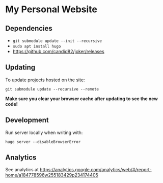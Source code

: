 # My Personal Website

## Dependencies

 - `git submodule update --init --recursive`
 - `sudo apt install hugo`
 - https://github.com/candid82/joker/releases

## Updating

To update projects hosted on the site:

```
git submodule update --recursive --remote
```

**Make sure you clear your browser cache after updating to see the new code!**

## Development

Run server locally when writing with:

```
hugo server --disableBrowserError
```

## Analytics

See analytics at https://analytics.google.com/analytics/web/#/report-home/a184778596w255183429p234174405
